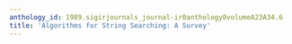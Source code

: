 ```yaml
---
anthology_id: 1989.sigirjournals_journal-ir0anthology0volumeA23A34.6
title: 'Algorithms for String Searching: A Survey'
---
```

